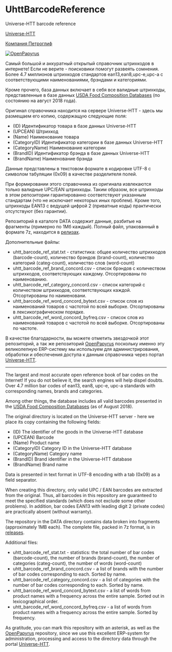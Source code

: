 # UhttBarcodeReference
Universe-HTT barcode reference

[Universe-HTT](https://uhtt.ru)

[Компания Петроглиф](http://www.petroglif.ru)

[![OpenPapyrus](http://uhtt.ru/dispatcher/dc/download?key=ad-banner-openpapyrus-ru)](https://github.com/papyrussolution/OpenPapyrus)

Самый большой и аккуратный открытый справочник штрихкодов в интернете! Если не верите - поисковики помогут развеять сомнения.
Более 4.7 миллионов штрихкодов стандартов ean13,ean8,upc-e,upc-a с соответствующими наименованиями, брэндами и категориями.

Кроме прочего, база данных включает в себя все валидные штрихкоды, представленные в базе данных [USDA Food Composition Databases](https://ndb.nal.usda.gov/ndb/search/list) (по состоянию на август 2018 года).

Оригинал справочника находится на сервере Universe-HTT - здесь мы размещаем его копию, содержащую следующие поля:

* (ID) Идентификатор товара в базе данных Universe-HTT
* (UPCEAN) Штрихкод
* (Name) Наименование товара
* (CategoryID) Идентификатор категории в базе данных Universe-HTT
* (CategoryName) Наименование категории
* (BrandID) Идентификатор брэнда в базе данных Universe-HTT
* (BrandName) Наименование брэнда

Данные представлены в текстовом формате в кодировке UTF-8 с символом табуляции (0x09) в качестве разделителя полей.

При формировании этого справочника из оригинала извлекаются только валидные UPC/EAN штрихкоды. Таким образом, все
штрихкоды в этом репозитории гарантированно соответствуют указанным стандартам (что не исключает некоторых иных проблем).
Кроме того, штрихкоды EAN13 с ведущей цифрой 2 (приватные коды) практически отсутствуют (без гарантии).

Репозиторий в каталоге DATA содержит данные, разбитые на фрагменты (примерно по 1Мб каждый). Полный файл, упакованный в формате 7z, находится в [релизах](https://github.com/papyrussolution/UhttBarcodeReference/releases).

Дополнительные файлы:

* uhtt_barcode_ref_stat.txt - статистика: общее количество штрихкодов (barcode-count), количество брэндов (brand-count), количество категорий (categ-count), количество слов (word-count)
* uhtt_barcode_ref_brand_concord.csv - список брэндов с количеством штрихкодов, соответствующих каждому. Отсортированы по наименованию.
* uhtt_barcode_ref_category_concord.csv - список категорий с количеством штрихкодов, соответствующих каждой. Отсортированы по наименовани.
* uhtt_barcode_ref_word_concord_bytext.csv - список слов из наименований товаров с частотой по всей выборке. Отсортированы в лексикографическом порядке.
* uhtt_barcode_ref_word_concord_byfreq.csv - список слов из наименований товаров с частотой по всей выборке. Отсортированы по частоте.

В качестве благодарности, вы можете отметить звездочкой этот репозиторий, а так же репозиторий [OpenPapyrus](https://github.com/papyrussolution/OpenPapyrus) поскольку именно эту великолепную ERP-систему мы используем для администрирования, обработки и обеспечения доступа к данным справочника через портал [Universe-HTT](https://uhtt.ru).

---------------------------

The largest and most accurate open reference book of bar codes on the Internet! If you do not believe it, the search engines will help dispel doubts.
Over 4.7 million bar codes of ean13, ean8, upc-e, upc-a standards with corresponding names, brands and categories.

Among other things, the database includes all valid barcodes presented in the [USDA Food Composition Databases](https://ndb.nal.usda.gov/ndb/search/list) (as of August 2018).

The original directory is located on the Universe-HTT server - here we place its copy containing the following fields:

* (ID) The identifier of the goods in the Universe-HTT database
* (UPCEAN) Barcode
* (Name) Product name
* (CategoryID) Category ID in the Universe-HTT database
* (CategoryName) Category name
* (BrandID) Brand identifier in the Universe-HTT database
* (BrandName) Brand name

Data is presented in text format in UTF-8 encoding with a tab (0x09) as a field separator.

When creating this directory, only valid UPC / EAN barcodes are extracted from the original. Thus, all
barcodes in this repository are guaranteed to meet the specified standards (which does not exclude some other problems).
In addition, bar codes EAN13 with leading digit 2 (private codes) are practically absent (without warranty).

The repository in the DATA directory contains data broken into fragments (approximately 1MB each). The complete file, packed in 7z format, is in [releases](https://github.com/papyrussolution/UhttBarcodeReference/releases).

Additional files:

* uhtt_barcode_ref_stat.txt - statistics: the total number of bar codes (barcode-count), the number of brands (brand-count), the number of categories (categ-count), the number of words (word-count)
* uhtt_barcode_ref_brand_concord.csv - a list of brands with the number of bar codes corresponding to each. Sorted by name.
* uhtt_barcode_ref_category_concord.csv - a list of categories with the number of bar codes corresponding to each. Sorted by name.
* uhtt_barcode_ref_word_concord_bytext.csv - a list of words from product names with a frequency across the entire sample. Sorted out in lexicographical order.
* uhtt_barcode_ref_word_concord_byfreq.csv - a list of words from product names with a frequency across the entire sample. Sorted by frequency.

As gratitude, you can mark this repository with an asterisk, as well as the [OpenPapyrus](https://github.com/papyrussolution/OpenPapyrus) repository, since we use this excellent ERP-system for administration, processing and access to the directory data through the portal [Universe-HTT](https://uhtt.ru).
